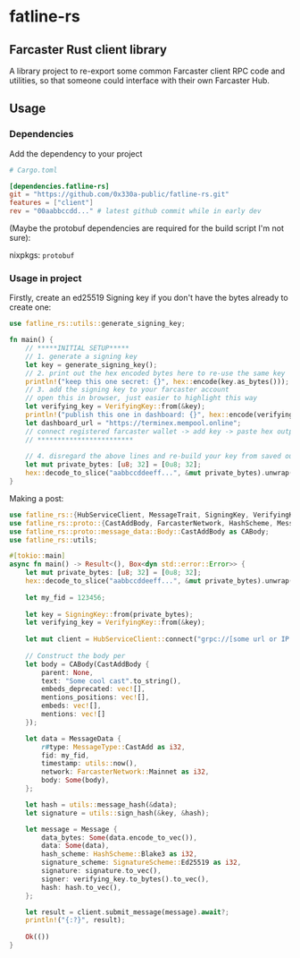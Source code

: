 # fatline-rs
## Farcaster Rust client library

A library project to re-export some common Farcaster client RPC code and utilities,
so that someone could interface with their own Farcaster Hub.

## Usage

### Dependencies
Add the dependency to your project
```toml
# Cargo.toml

[dependencies.fatline-rs]
git = "https://github.com/0x330a-public/fatline-rs.git"
features = ["client"]
rev = "00aabbccdd..." # latest github commit while in early dev
```
(Maybe the protobuf dependencies are required for the build script I'm not sure):

nixpkgs: `protobuf`

### Usage in project
Firstly, create an ed25519 Signing key if you don't have the bytes already to create one:
```rust
use fatline_rs::utils::generate_signing_key;

fn main() {
    // *****INITIAL SETUP*****
    // 1. generate a signing key
    let key = generate_signing_key();
    // 2. print out the hex encoded bytes here to re-use the same key
    println!("keep this one secret: {}", hex::encode(key.as_bytes()));
    // 3. add the signing key to your farcaster account
    // open this in browser, just easier to highlight this way
    let verifying_key = VerifyingKey::from(&key);
    println!("publish this one in dashboard: {}", hex::encode(verifying_key.as_bytes()));
    let dashboard_url = "https://terminex.mempool.online";
    // connect registered farcaster wallet -> add key -> paste hex output of verifying key ^ -> submit tx
    // ************************
    
    // 4. disregard the above lines and re-build your key from saved output from first run
    let mut private_bytes: [u8; 32] = [0u8; 32];
    hex::decode_to_slice("aabbccddeeff...", &mut private_bytes).unwrap();
}
```

Making a post:
```rust
use fatline_rs::{HubServiceClient, MessageTrait, SigningKey, VerifyingKey};
use fatline_rs::proto::{CastAddBody, FarcasterNetwork, HashScheme, Message, MessageData, MessageType, SignatureScheme};
use fatline_rs::proto::message_data::Body::CastAddBody as CABody;
use fatline_rs::utils;

#[tokio::main]
async fn main() -> Result<(), Box<dyn std::error::Error>> {
    let mut private_bytes: [u8; 32] = [0u8; 32];
    hex::decode_to_slice("aabbccddeeff...", &mut private_bytes).unwrap();
    
    let my_fid = 123456;
    
    let key = SigningKey::from(private_bytes);
    let verifying_key = VerifyingKey::from(&key);
    
    let mut client = HubServiceClient::connect("grpc://[some url or IP address]:2283").await?;
    
    // Construct the body per 
    let body = CABody(CastAddBody {
        parent: None,
        text: "Some cool cast".to_string(),
        embeds_deprecated: vec![],
        mentions_positions: vec![],
        embeds: vec![],
        mentions: vec![]
    });

    let data = MessageData {
        r#type: MessageType::CastAdd as i32,
        fid: my_fid,
        timestamp: utils::now(),
        network: FarcasterNetwork::Mainnet as i32,
        body: Some(body),
    };

    let hash = utils::message_hash(&data);
    let signature = utils::sign_hash(&key, &hash);

    let message = Message {
        data_bytes: Some(data.encode_to_vec()),
        data: Some(data),
        hash_scheme: HashScheme::Blake3 as i32,
        signature_scheme: SignatureScheme::Ed25519 as i32,
        signature: signature.to_vec(),
        signer: verifying_key.to_bytes().to_vec(),
        hash: hash.to_vec(),
    };

    let result = client.submit_message(message).await?;
    println!("{:?}", result);
    
    Ok(())
}

```